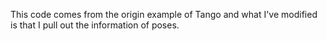 ﻿This code comes from the origin example of Tango and what I've modified is that I pull out the information of poses.
